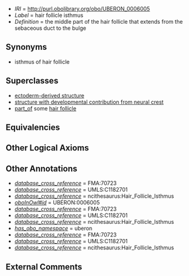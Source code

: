  * *IRI* = http://purl.obolibrary.org/obo/UBERON_0006005
 * *Label* = hair follicle isthmus
 * *Definition* = the middle part of the hair follicle that extends from the sebaceous duct to the bulge

## Synonyms

 * isthmus of hair follicle

## Superclasses

 * [ectoderm-derived structure](../../UBERON/21/UBERON_0004121.md)
 * [structure with developmental contribution from neural crest](../../UBERON/14/UBERON_0010314.md)
 * [part_of](../../BFO/50/BFO_0000050.md) some [hair follicle](../../UBERON/73/UBERON_0002073.md)

## Equivalencies


## Other Logical Axioms


## Other Annotations

 * *[database_cross_reference](../../ef/oboInOwl#hasDbXref.md)* = FMA:70723
 * *[database_cross_reference](../../ef/oboInOwl#hasDbXref.md)* = UMLS:C1182701
 * *[database_cross_reference](../../ef/oboInOwl#hasDbXref.md)* = ncithesaurus:Hair_Follicle_Isthmus
 * *[oboInOwl#id](../../id/oboInOwl#id.md)* = UBERON:0006005
 * *[database_cross_reference](../../ef/oboInOwl#hasDbXref.md)* = FMA:70723
 * *[database_cross_reference](../../ef/oboInOwl#hasDbXref.md)* = UMLS:C1182701
 * *[database_cross_reference](../../ef/oboInOwl#hasDbXref.md)* = ncithesaurus:Hair_Follicle_Isthmus
 * *[has_obo_namespace](../../ce/oboInOwl#hasOBONamespace.md)* = uberon
 * *[database_cross_reference](../../ef/oboInOwl#hasDbXref.md)* = FMA:70723
 * *[database_cross_reference](../../ef/oboInOwl#hasDbXref.md)* = UMLS:C1182701
 * *[database_cross_reference](../../ef/oboInOwl#hasDbXref.md)* = ncithesaurus:Hair_Follicle_Isthmus

## External Comments


